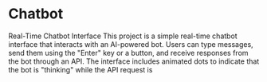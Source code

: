 # Chatbot
Real-Time Chatbot Interface This project is a simple real-time chatbot interface that interacts with an AI-powered bot. Users can type messages, send them using the "Enter" key or a button, and receive responses from the bot through an API. The interface includes animated dots to indicate that the bot is "thinking" while the API request is 
